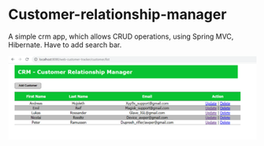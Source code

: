 # Customer-relationship-manager
A simple crm app, which allows CRUD operations, using Spring MVC, Hibernate. 
Have to add search bar.


![](crm%20app.png)
